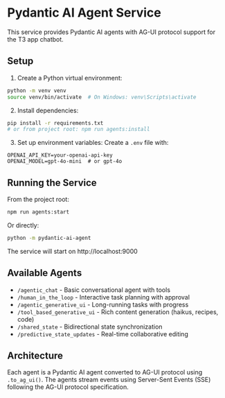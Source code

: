 # Pydantic AI Agent Service

This service provides Pydantic AI agents with AG-UI protocol support for the T3 app chatbot.

## Setup

1. Create a Python virtual environment:
```bash
python -m venv venv
source venv/bin/activate  # On Windows: venv\Scripts\activate
```

2. Install dependencies:
```bash
pip install -r requirements.txt
# or from project root: npm run agents:install
```

3. Set up environment variables:
Create a `.env` file with:
```
OPENAI_API_KEY=your-openai-api-key
OPENAI_MODEL=gpt-4o-mini  # or gpt-4o
```

## Running the Service

From the project root:
```bash
npm run agents:start
```

Or directly:
```bash
python -m pydantic-ai-agent
```

The service will start on http://localhost:9000

## Available Agents

- `/agentic_chat` - Basic conversational agent with tools
- `/human_in_the_loop` - Interactive task planning with approval
- `/agentic_generative_ui` - Long-running tasks with progress
- `/tool_based_generative_ui` - Rich content generation (haikus, recipes, code)
- `/shared_state` - Bidirectional state synchronization
- `/predictive_state_updates` - Real-time collaborative editing

## Architecture

Each agent is a Pydantic AI agent converted to AG-UI protocol using `.to_ag_ui()`.
The agents stream events using Server-Sent Events (SSE) following the AG-UI protocol specification.